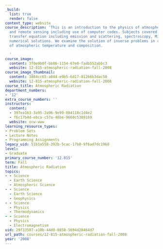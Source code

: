 ```yaml
---
_build:
  list: true
  render: false
content_type: website
course_description: 'This is an introduction to the physics of atmospheric radiation
  and remote sensing including use of computer codes. Subjects covered include: radiative
  transfer equation including emission and scattering, spectroscopy, Mie theory, and
  numerical solutions. We examine the solution of inverse problems in remote sensing
  of atmospheric temperature and composition.

  '
course_image:
  content: 3f0e9b0f-bb86-1154-67e0-fadb552abbc3
  website: 12-815-atmospheric-radiation-fall-2008
course_image_thumbnail:
  content: 3884cc65-a044-e9b5-6d17-81266b3dac50
  website: 12-815-atmospheric-radiation-fall-2008
course_title: Atmospheric Radiation
department_numbers:
- '12'
extra_course_numbers: ''
instructors:
  content:
  - 397ea163-3a95-2a96-9e99-084118c1d4e2
  - f6c17b4d-ebca-c57a-48be-9660c5309169
  website: ocw-www
learning_resource_types:
- Problem Sets
- Lecture Notes
- Programming Assignments
legacy_uid: 51b1a558-392b-5cac-17b8-9f6ad7dc1968
level:
- Graduate
primary_course_number: '12.815'
term: Fall
title: Atmospheric Radiation
topics:
- - Science
  - Earth Science
  - Atmospheric Science
- - Science
  - Earth Science
  - Geophysics
- - Science
  - Physics
  - Thermodynamics
- - Science
  - Physics
  - Electromagnetism
uid: 29f33507-a10b-44d8-8858-5694d28464d7
url_path: courses/12-815-atmospheric-radiation-fall-2008
year: '2008'
---
```

